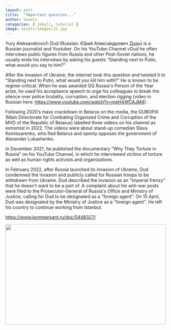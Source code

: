 ```yaml
---
layout: post
title:  "Important question..."
author: Sonali
categories: [ Jekyll, tutorial ]
image: assets/images/15.jpg
---
```


Yury Aleksandrovich Dud (Russian: Ю́рий Алекса́ндрович Дудь) is a Russian journalist and Youtuber. On his YouTube-Channel vDud he often interviews public figures from Russia and other Post-Soviet nations, he usually ends his interviews by asking his guests “Standing next to Putin, what would you say to him?”

After the invasion of Ukraine, the internet took this question and twisted it to “Standing next to Putin, what would you kill him with?”
He is known to be regime-critical. When he was awarded GQ Russia's Person of the Year prize, he used his acceptance speech to urge his colleagues to break the silence over police brutality, corruption, and election rigging (video in Russian here: https://www.youtube.com/watch?v=mpH44fCAJM4) . 

Following 2020’s  mass crackdown in Belarus on the media, the GUBOPiK (Main Directorate for Combating Organized Crime and Corruption of the MVD of the Republic of Belarus) labelled three videos on his channel as extremist in 2022. The videos were about stand-up comedian Slava Komissarenko, who fled Belarus and openly opposes the government of Alexander Lukashenko.

In December 2021, he published the documentary “Why They Torture in Russia” on his YouTube Channel, in which he interviewed victims of torture as well as human rights activists and organizations. 

In February 2022, after Russia launched its invasion of Ukraine, Dud condemned the invasion and publicly called for Russian troops to be withdrawn from Ukraine. Dud described the invasion as an "imperial frenzy" that he doesn't want to be a part of. A complaint about his anti-war posts were filed to the Prosecutor-General of Russia's Office and Ministry of Justice, calling for Dud to be designated as a "foreign agent". On 15 April, Dud was designated by the Ministry of Justice as a "foreign agent". He left his country to continue working from Istanbul. 

<https://www.kommersant.ru/doc/5448327/>

<p><image style="width:100%;" height="315" src="https://iv.kommersant.ru/Issues.photo/NEWS/2021/06/10/KMO_111307_37200_1_t218_163628.jpg" frameborder="0" allowfullscreen></image></p>




